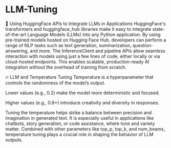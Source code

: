 # LLM-Tuning

🧠 Using HuggingFace APIs to Integrate LLMs in Applications 
HuggingFace's transformers and huggingface_hub libraries make it easy to integrate state-of-the-art Language Models (LLMs) into any Python application. 
By using pre-trained models hosted on Hugging Face Hub, developers can perform a range of NLP tasks such as text generation, summarization, question-answering, and more. 
The InferenceClient and pipeline APIs allow seamless interaction with models using just a few lines of code, either locally or via cloud-hosted endpoints. 
This enables scalable, production-ready AI integration without the overhead of training from scratch.

🔥 LLM and Temperature Tuning Temperature is a hyperparameter that controls the randomness of the model’s output.

Lower values (e.g., 0.2) make the model more deterministic and focused.

Higher values (e.g., 0.8+) introduce creativity and diversity in responses.

Tuning the temperature helps strike a balance between precision and imagination in generated text. 
It is especially useful in applications like chatbots, story generation, or code assistance, where tone and variety matter. 
Combined with other parameters like top_p, top_k, and num_beams, temperature tuning plays a crucial role in shaping the behavior of LLM outputs.
